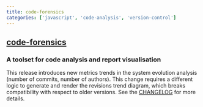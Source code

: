 ```yaml
---
title: code-forensics
categories: ['javascript', 'code-analysis', 'version-control']
---
```

## [code-forensics](https://github.com/smontanari/code-forensics)

### A toolset for code analysis and report visualisation

This release introduces new metrics trends in the system evolution analysis (number of commits, number of authors). This change requires a different logic to generate and render the revisions trend diagram, which breaks compatibility with respect to older versions. See the [CHANGELOG](./CHANGELOG.md) for more details.
